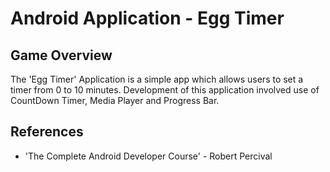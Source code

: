 # Android Application - Egg Timer


## Game Overview 

The 'Egg Timer' Application is a simple app which allows users to set a timer from 0 to 10 minutes.
Development of this application involved use of CountDown Timer, Media Player
and Progress Bar.

## References

+ 'The Complete Android Developer Course' - Robert Percival 
